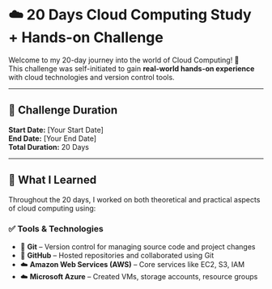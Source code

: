 # ☁️ 20 Days Cloud Computing Study + Hands-on Challenge

Welcome to my 20-day journey into the world of Cloud Computing! 🚀  
This challenge was self-initiated to gain **real-world hands-on experience** with cloud technologies and version control tools.

---

## 📅 Challenge Duration

**Start Date:** [Your Start Date]  
**End Date:** [Your End Date]  
**Total Duration:** 20 Days

---

## 🧠 What I Learned

Throughout the 20 days, I worked on both theoretical and practical aspects of cloud computing using:

### ✅ Tools & Technologies
- 🔧 **Git** – Version control for managing source code and project changes  
- 🔀 **GitHub** – Hosted repositories and collaborated using Git  
- ☁️ **Amazon Web Services (AWS)** – Core services like EC2, S3, IAM  
- ☁️ **Microsoft Azure** – Created VMs, storage accounts, resource groups
